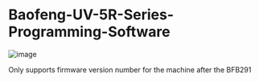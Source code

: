 # Baofeng-UV-5R-Series-Programming-Software

![image](https://github.com/9M2PJU/Baofeng-UV-5R-Series-Programming-Software/assets/991353/d27f3a40-d0a9-4996-917f-a89d78d20c87)

Only supports firmware version number for the machine after the BFB291
